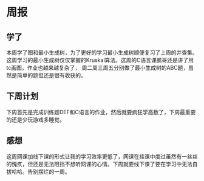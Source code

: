 # **周报**
## **学了**
本周学了图和最小生成树，为了更好的学习最小生成树顺便复习了上周的并查集。这周学习的最小生成树仅仅掌握的Kruskal算法。这周的C语言课鹏哥还是讲了用tc画图，作业也越来越复杂了，
周二周三周五分别做了最小生成树的ABC题，虽然是简单的题但还是很有收获的。
## **下周计划**
下周首先是完成训练题DEF和C语言的作业，然后就要疯狂学高数了，下周最重要的还是少玩游戏多睡觉。
## **感想**
这周网课加线下课的形式让我的学习效率更低了，网课在挂课中度过虽然有一丝丝的愧疚，但还是无法阻挡不想听网课的心情。下周就要线下课了要在学习中无法自拔哈哈。告别摆烂的一周。
